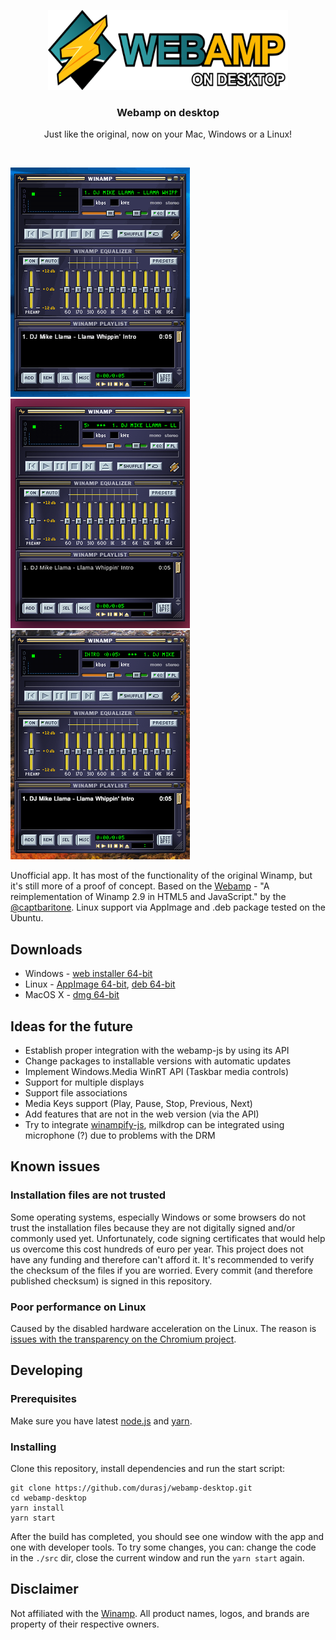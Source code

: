 <p align="center">
  <a href="https://github.com/durasj/webamp-desktop">
    <img src="./res/logo.svg" alt="Webamp on desktop logo" width=384 height=128>
  </a>

  <h3 align="center">Webamp on desktop</h3>

  <p align="center">
    Just like the original, now on your Mac, Windows or a Linux!
  </p>
</p>

<br>

[![Screenshot of webamp desktop on Windows](./res/screen-win.gif)](https://github.com/durasj/webamp-desktop) [![Screenshot of Webamp on Linux](./res/screen-linux.png)](https://github.com/durasj/webamp-desktop) [![Screenshot of Webamp on Mac OS X](./res/screen-mac.png)](https://github.com/durasj/webamp-desktop)

Unofficial app. It has most of the functionality of the original Winamp, but it's still more of a proof of concept. Based on the [Webamp](https://github.com/captbaritone/webamp) - "A reimplementation of Winamp 2.9 in HTML5 and JavaScript." by the [@captbaritone](https://github.com/captbaritone). Linux support via AppImage and .deb package tested on the Ubuntu.

## Downloads
- Windows - [web installer 64-bit](https://github.com/durasj/webamp-desktop/releases/download/v0.2.0/webamp-desktop-web-setup-0.2.0.exe)
- Linux - [AppImage 64-bit](https://github.com/durasj/webamp-desktop/releases/download/v0.2.0/webamp-desktop-0.2.0-x86_64.AppImage), [deb 64-bit](https://github.com/durasj/webamp-desktop/releases/download/v0.2.0/webamp-desktop_0.2.0_amd64.deb)
- MacOS X - [dmg 64-bit](https://github.com/durasj/webamp-desktop/releases/download/v0.2.0/webamp-desktop-0.2.0.dmg)

## Ideas for the future
- Establish proper integration with the webamp-js by using its API
- Change packages to installable versions with automatic updates
- Implement Windows.Media WinRT API (Taskbar media controls)
- Support for multiple displays
- Support file associations
- Media Keys support (Play, Pause, Stop, Previous, Next)
- Add features that are not in the web version (via the API)
- Try to integrate [winampify-js](https://github.com/remigallego/winampify-js), milkdrop can be integrated using microphone (?) due to problems with the DRM

## Known issues

### Installation files are not trusted

Some operating systems, especially Windows or some browsers do not trust the installation files because they are not digitally signed and/or commonly used yet. Unfortunately, code signing certificates that would help us overcome this cost hundreds of euro per year. This project does not have any funding and therefore can't afford it. It's recommended to verify the checksum of the files if you are worried. Every commit (and therefore published checksum) is signed in this repository.

### Poor performance on Linux

Caused by the disabled hardware acceleration on the Linux. The reason is [issues with the transparency on the Chromium project](https://bugs.chromium.org/p/chromium/issues/detail?id=854601#c7).

## Developing

### Prerequisites

Make sure you have latest [node.js](https://nodejs.org/en/) and [yarn](https://yarnpkg.com/lang/en/).

### Installing

Clone this repository, install dependencies and run the start script:

```
git clone https://github.com/durasj/webamp-desktop.git
cd webamp-desktop
yarn install
yarn start
```

After the build has completed, you should see one window with the app and one with developer tools. To try some changes, you can: change the code in the `./src` dir, close the current window and run the `yarn start` again.

## Disclaimer
Not affiliated with the [Winamp](http://www.winamp.com/). All product names, logos, and brands are property of their respective owners.